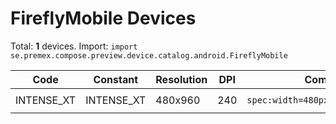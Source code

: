 # FireflyMobile Devices

Total: **1** devices. Import: `import se.premex.compose.preview.device.catalog.android.FireflyMobile`

| Code | Constant | Resolution | DPI | Compose Spec | Preview Usage |
|------|----------|------------|-----|-------------|---------------|
| INTENSE_XT | INTENSE_XT | 480x960 | 240 | `spec:width=480px,height=960px,dpi=240` | `@Preview(device = FireflyMobile.INTENSE_XT)` |

<!-- Generated automatically. Do not edit manually. -->
